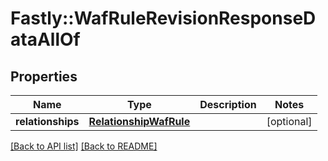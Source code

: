 # Fastly::WafRuleRevisionResponseDataAllOf

## Properties

| Name | Type | Description | Notes |
| ---- | ---- | ----------- | ----- |
| **relationships** | [**RelationshipWafRule**](RelationshipWafRule.md) |  | [optional] |

[[Back to API list]](../../README.md#endpoints) [[Back to README]](../../README.md)


